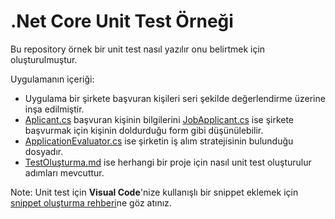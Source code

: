 # .Net Core Unit Test Örneği

Bu repository örnek bir unit test nasıl yazılır onu belirtmek için oluşturulmuştur.

Uygulamanın içeriği:
* Uygulama bir şirkete başvuran kişileri seri şekilde değerlendirme üzerine inşa edilmiştir.
* [Aplicant.cs](TestAppExample\TestAppExample\Models\Applicant.cs) başvuran kişinin bilgilerini [JobApplicant.cs](TestAppExample\TestAppExample\Models\JobApplication.cs) ise şirkete başvurmak için kişinin doldurduğu form gibi düşünülebilir.
* [ApplicationEvaluator.cs](TestAppExample\TestAppExample\ApplicationEvaluator.cs) ise şirketin iş alım stratejisinin bulunduğu dosyadır.
* [TestOluşturma.md](TestProjeOluşturma\TestOluşturma.md) ise herhangi bir proje için nasıl unit test oluşturulur adımları mevcuttur.

Note: Unit test için __Visual Code__'nize kullanışlı bir snippet eklemek için [snippet oluşturma rehberi](SnippetOluşturma.md)ne göz atınız.